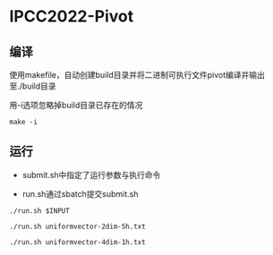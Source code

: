 # IPCC2022-Pivot

## 编译 
使用makefile，自动创建build目录并将二进制可执行文件pivot编译并输出至./build目录


用-i选项忽略掉build目录已存在的情况
```
make -i
```
## 运行

- submit.sh中指定了运行参数与执行命令


- run.sh通过sbatch提交submit.sh

```
./run.sh $INPUT

./run.sh uniformvector-2dim-5h.txt

./run.sh uniformvector-4dim-1h.txt

```
